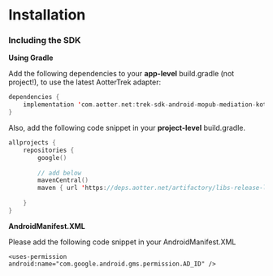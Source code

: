 # Installation

### Including the SDK

**Using Gradle**

Add the following dependencies to your **app-level** build.gradle (not project!), to use the latest AotterTrek adapter:

```kotlin
dependencies {
    implementation 'com.aotter.net:trek-sdk-android-mopub-mediation-kotlin:4.1.8'
}
```

Also, add the following code snippet in your **project-level** build.gradle.

```kotlin
allprojects {
    repositories {
        google()
        
        // add below 
        mavenCentral() 
        maven { url 'https://deps.aotter.net/artifactory/libs-release-local' }
        
    }
}
```

**AndroidManifest.XML**

Please add the following code snippet in your AndroidManifest.XML

```
<uses-permission android:name="com.google.android.gms.permission.AD_ID" />
```
